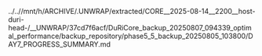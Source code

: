 ../..//mnt/h/ARCHIVE/.UNWRAP/extracted/CORE__2025-08-14__2200__host-duri-head-/__UNWRAP/37cd7f6acf/DuRiCore_backup_20250807_094339_optimal_performance/backup_repository/phase5_5_backup_20250805_103800/DAY7_PROGRESS_SUMMARY.md